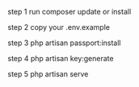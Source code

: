 step 1 run composer update or install 

step 2 copy your .env.example

step 3 php artisan passport:install

step 4 php artisan key:generate

step 5 php artisan serve
